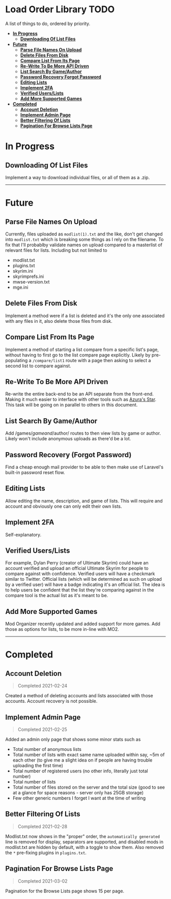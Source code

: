 # Load Order Library TODO

A list of things to do, ordered by priority.

<!-- TOC depthfrom:1 depthto:2 -->

- [**In Progress**](#in-progress)
	- [**Downloading Of List Files**](#downloading-of-list-files)
- [**Future**](#future)
	- [**Parse File Names On Upload**](#parse-file-names-on-upload)
	- [**Delete Files From Disk**](#delete-files-from-disk)
	- [**Compare List From Its Page**](#compare-list-from-its-page)
	- [**Re-Write To Be More API Driven**](#re-write-to-be-more-api-driven)
	- [**List Search By Game/Author**](#list-search-by-gameauthor)
	- [**Password Recovery Forgot Password**](#password-recovery-forgot-password)
	- [**Editing Lists**](#editing-lists)
	- [**Implement 2FA**](#implement-2fa)
	- [**Verified Users/Lists**](#verified-userslists)
	- [**Add More Supported Games**](#add-more-supported-games)
- [**Completed**](#completed)
	- [**Account Deletion**](#account-deletion)
	- [**Implement Admin Page**](#implement-admin-page)
	- [**Better Filtering Of Lists**](#better-filtering-of-lists)
	- [**Pagination For Browse Lists Page**](#pagination-for-browse-lists-page)

<!-- /TOC -->

# **In Progress**

## **Downloading Of List Files**

Implement a way to download individual files, or all of them as a .zip.

---

# **Future**

## **Parse File Names On Upload**

Currently, files uploaded as `modlist(1).txt` and the like, don't get changed into `modlist.txt` which is breaking some things as I rely on the filename. To fix that I'll probablby validate names on upload compared to a masterlist of relevant files for lists. Including but not limited to

-   modlist.txt
-   plugins.txt
-   skyrim.ini
-   skyrimprefs.ini
-   mwse-version.txt
-   mge.ini

## **Delete Files From Disk**

Implement a method were if a list is deleted and it's the only one associated with any files in it, also delete those files from disk.

## **Compare List From Its Page**

Implement a method of starting a list compare from a specific list's page, without having to first go to the list compare page explicitly. Likely by pre-populating a `/compare/list1` route with a page then asking to select a second list to compare against.

## **Re-Write To Be More API Driven**

Re-write the entire back-end to be an API separate from the front-end. Making it much easier to interface with other tools such as [Azura's Star](https://github.com/RingComics/azuras-start). This task will be going on in parallel to others in this document.

## **List Search By Game/Author**

Add /games/$game and /$author/ routes to then view lists by game or author. Likely won't include anonymous uploads as there'd be a lot.

## **Password Recovery (Forgot Password)**

Find a cheap enough mail provider to be able to then make use of Laravel's built-in password reset flow.

## **Editing Lists**

Allow editing the name, description, and game of lists. This will require and account and obviously one can only edit their own lists.

## **Implement 2FA**

Self-explanatory.

## **Verified Users/Lists**

For example, Dylan Perry (creator of Ultimate Skyrim) could have an account verified and upload an official Ultimate Skyrim for people to compare against with confidence. Verified users will have a checkmark similar to Twitter. Official lists (which will be determined as such on upload by a verified user) will have a badge indicating it's an official list. The idea is to help users be confident that the list they're comparing against in the compare tool is the actual list as it's meant to be.

## **Add More Supported Games**

Mod Organizer recently updated and added support for more games. Add those as options for lists, to be more in-line with MO2.

---

# **Completed**

## **Account Deletion**

> Completed 2021-02-24

Created a method of deleting accounts and lists associated with those accounts. Account recovery is not possible.

## **Implement Admin Page**
> Completed 2021-02-25

Added an admin only page that shows some minor stats such as

-   Total number of anonymous lists
-   Total number of lists with exact same name uploaded within say, ~5m of each other (to give me a slight idea on if people are having trouble uploading the first time)
-   Total number of registered users (no other info, literally just total number)
-   Total number of lists
-   Total number of files stored on the server and the total size (good to see at a glance for space reasons - server only has 25GB storage)
-   Few other generic numbers I forget I want at the time of writing

## **Better Filtering Of Lists**
> Completed 2021-02-28

Modlist.txt now shows in the "proper" order, the `automatically generated` line is removed for display, separators are supported, and disabled mods in modlist.txt are hidden by default, with a toggle to show them. Also removed the `*` pre-fixing plugins in `plugins.txt`.

## **Pagination For Browse Lists Page**
> Completed 2021-03-02

Pagination for the Browse Lists page shows 15 per page.